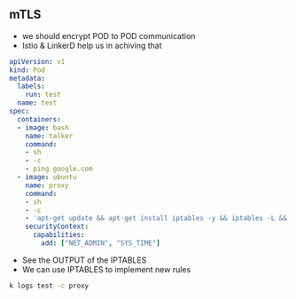 ## mTLS
- we should encrypt POD to POD communication
- Istio & LinkerD help us in achiving that


```yml
apiVersion: v1
kind: Pod
metadata:
  labels:
    run: test
  name: test
spec:
  containers:
  - image: bash
    name: talker
    command:
    - sh
    - -c
    - ping google.com
  - image: ubuntu
    name: proxy
    command:
    - sh
    - -c
    - 'apt-get update && apt-get install iptables -y && iptables -L && sleep 1d'
    securityContext:
      capabilities:
        add: ["NET_ADMIN", "SYS_TIME"]

```

- See the OUTPUT of the IPTABLES
- We can use IPTABLES to implement new rules
```bash
k logs test -c proxy
```

